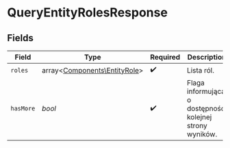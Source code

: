 # QueryEntityRolesResponse


## Fields

| Field                                                                 | Type                                                                  | Required                                                              | Description                                                           |
| --------------------------------------------------------------------- | --------------------------------------------------------------------- | --------------------------------------------------------------------- | --------------------------------------------------------------------- |
| `roles`                                                               | array<[Components\EntityRole](../../Models/Components/EntityRole.md)> | :heavy_check_mark:                                                    | Lista ról.                                                            |
| `hasMore`                                                             | *bool*                                                                | :heavy_check_mark:                                                    | Flaga informująca o dostępności kolejnej strony wyników.              |
